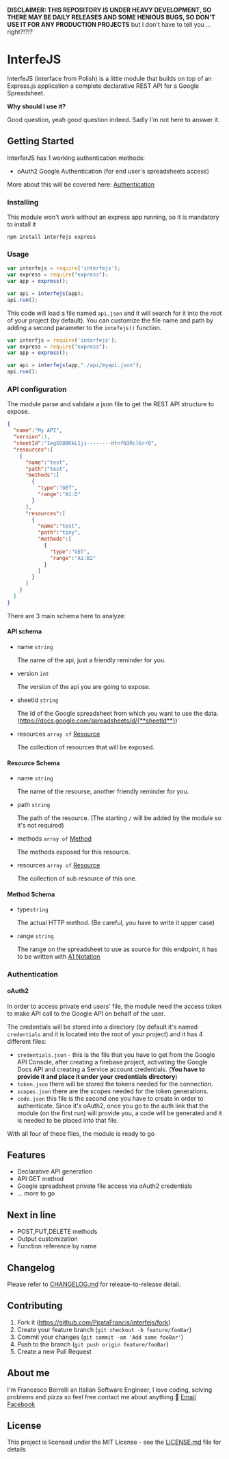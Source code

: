 **DISCLAIMER: THIS REPOSITORY IS UNDER HEAVY DEVELOPMENT, SO THERE MAY BE DAILY RELEASES AND SOME HENIOUS BUGS, SO DON'T USE IT FOR ANY PRODUCTION PROJECTS** but I don't have to tell you ... right?!?!?

# InterfeJS

InterfeJS (interface from Polish) is a little module that builds on top of an Express.js application a complete declarative REST API for a Google Spreadsheet.  

**Why should I use it?**

Good question, yeah good question indeed. Sadly I'm not here to answer it.

## Getting Started

InterferJS has 1 working authentication methods:

- oAuth2 Google Authentication (for end user's spreadsheets access)

More about this will be covered here: [Authentication](http://www.404notfound.fr/assets/images/pages/img/rachatdemobile.jpg)

### Installing

This module won't work without an express app running, so it is mandatory to install it

```
npm install interfejs express
```

### Usage

```js
var interfejs = require('interfejs');
var express = require("express");
var app = express();

var api = interfejs(app);
api.run();
```

This code will load a file named `api.json` and it will search for it into the root of your project (by default). You can customize the file name and path by adding a second parameter to the `intefejs()` function.

```js
var interfjs = require('interfejs');
var express = require("express");
var app = express();

var api = interfejs(app,"./api/myapi.json");
api.run();
```

### API configuration

The module parse and validate a json file to get the REST API structure to expose.

```json
{
  "name":"My API",
  "version":1,
  "sheetId":"1egSO8BKkL1ji--------HtnfN3Rcl6rrQ",
  "resources":[
    {
      "name":"test",
      "path":"test",
      "methods":[
        {
          "type":"GET",
          "range":"A1:D"
        }
      ],
      "resources":[
        {
          "name":"test",
          "path":"tiny",
          "methods":[
            {
              "type":"GET",
              "range":"A1:B2"
            }
          ]
        }
      ]
    }
  ]	
}
```

There are 3 main schema here to analyze:

#### API schema

- name `string` 

  The name of the api, just a friendly reminder for you.

- version `int`

  The version of the api you are going to expose.

- sheetId `string` 

  The Id of the Google spreadsheet from which you want to use the data. (https://docs.google.com/spreadsheets/d/{**sheetId**})

- resources `array of` [Resource](https://github.com/PirataFrancis/interfejs#Resources)

  The collection of resources that will be exposed.

#### Resource Schema

- name `string` 

  The name of the resourse, another friendly reminder for you.

- path `string`

  The path of the resource. (The starting `/` will be added by the module so it's not required)

- methods `array of`  [Method](https://github.com/PirataFrancis/interfejs#Resources)

  The methods exposed for this resource.

- resources `array of` [Resource](https://github.com/PirataFrancis/interfejs#Resources)

  The collection of sub resource of this one.

#### Method Schema

- type`string`

  The actual HTTP method. (Be careful, you have to write it upper case)

- range `string`

  The range on the spreadsheet to use as source for this endpoint, it has to be written with [A1 Notation](https://developers.google.com/sheets/api/guides/concepts#a1_notation)

### Authentication

#### oAuth2 

In order to access private end users' file, the module need the access token to make API call to the Google API on behalf of the user.

The credentials will be stored into a directory (by default it's named `credentials` and it is located into the root of your project) and it has 4 different files:

- `credentials.json` - this is the file that you have to get from the Google API Console, after creating a firebase project, activating the Google Docs API and creating a Service account credentials. (**You have to provide it and place it under your credentials directory**)
- `token.json` there will be stored the tokens needed for the connection.
- `scopes.json` there are the scopes needed for the token generations.
- `code.json` this file is the second one you have to create in order to authenticate. Since it's oAuth2, once you go to the auth link that the module (on the first run) will provide you, a code will be generated and it is needed to be placed into that file.

With all four of these files, the module is ready to go

## Features

- Declarative API generation
- API GET method
- Google spreadsheet private file access via oAuth2 credentials
- ... more to go

## Next in line

- POST,PUT,DELETE methods
- Output customization
- Function reference by name

## Changelog

Please refer to [CHANGELOG.md](http://www.404notfound.fr/assets/images/pages/img/rachatdemobile.jpg) for release-to-release detail.

## Contributing

1. Fork it (https://github.com/PirataFrancis/interfejs/fork)
2. Create your feature branch (`git checkout -b feature/fooBar`)
3. Commit your changes (`git commit -am 'Add some fooBar'`)
4. Push to the branch (`git push origin feature/fooBar`)
5. Create a new Pull Request

## About me

I'm Francesco Borrelli an Italian Software Engineer, I love coding, solving problems and pizza so feel free contact me about anything :facepunch:
[Email](mailto:borrellifrm@gmail.com)
[Facebook](https://www.facebook.com/PirataFrancis)

## License

This project is licensed under the MIT License - see the [LICENSE.md](LICENSE.md) file for details